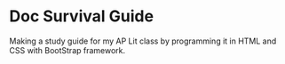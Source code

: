 # Doc Survival Guide
Making a study guide for my AP Lit class by programming it in HTML and CSS with BootStrap framework.
